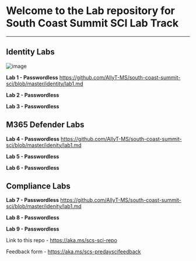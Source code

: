# Welcome to the Lab repository for South Coast Summit  SCI Lab Track
----------------------------------------------------------------------------------------------------

## Identity Labs

![image](https://github.com/AllyT-MS/south-coast-summit-sci/scs.png)

**Lab 1 - Passwordless**
https://github.com/AllyT-MS/south-coast-summit-sci/blob/master/identity/lab1.md

**Lab 2 - Passwordless**

**Lab 3 - Passwordless**

## M365 Defender Labs
**Lab 4 - Passwordless**
https://github.com/AllyT-MS/south-coast-summit-sci/blob/master/idenity/lab1.md

**Lab 5 - Passwordless**

**Lab 6 - Passwordless**


## Compliance Labs
**Lab 7 - Passwordless**
https://github.com/AllyT-MS/south-coast-summit-sci/blob/master/idenity/lab1.md

**Lab 8 - Passwordless**

**Lab 9 - Passwordless**



Link to this repo - https://aka.ms/scs-sci-repo

Feedback form - https://aka.ms/scs-predayscifeedback










